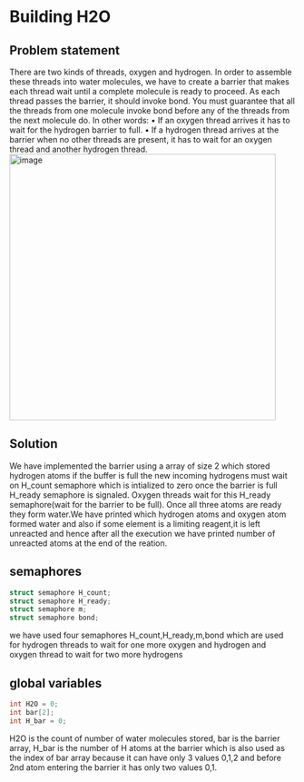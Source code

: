 # Building H2O
## Problem statement
There are two kinds of threads, oxygen and hydrogen. In order to assemble
these threads into water molecules, we have to create a barrier that makes each
thread wait until a complete molecule is ready to proceed.
As each thread passes the barrier, it should invoke bond. You must guarantee
that all the threads from one molecule invoke bond before any of the threads
from the next molecule do.
In other words:
• If an oxygen thread arrives it has to wait for the hydrogen barrier to full.
• If a hydrogen thread arrives at the barrier when no other threads are
present, it has to wait for an oxygen thread and another hydrogen thread.
<img width="469" alt="image" src="https://user-images.githubusercontent.com/116514626/225289706-1b959851-c435-41c2-8a6f-e577ff62f20c.png">

## Solution
We have implemented the barrier using a array of size 2 which stored hydrogen atoms if the buffer is full the new incoming hydrogens must wait on H_count semaphore
which is intialized to zero once the barrier is full H_ready semaphore is signaled. Oxygen threads wait for this H_ready semaphore(wait for the barrier to be full).
Once all three atoms are ready they form water.We have printed which hydrogen atoms and oxygen atom formed water and also if some element is a limiting reagent,it is
left unreacted and hence after all the execution we have printed number of unreacted atoms at the end of the reation.

## semaphores
```c
struct semaphore H_count;
struct semaphore H_ready;
struct semaphore m;
struct semaphore bond;
```
we have used four semaphores H_count,H_ready,m,bond which are used for hydrogen threads to wait for one more oxygen and hydrogen and oxygen thread to wait for two more
hydrogens

## global variables
```c
int H2O = 0;
int bar[2];
int H_bar = 0;
```
H2O is the count of number of water molecules stored, bar is the barrier array, H_bar is the number of H atoms at the barrier which is also used as the index of bar array because it can have only 3 values 0,1,2 and before 2nd atom entering the barrier it has only two values 0,1.

